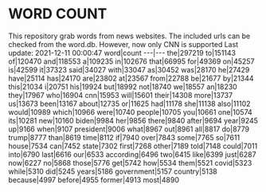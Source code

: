 # WORD COUNT
This repository grab words from news websites. The included urls can be checked from the word.db.
However, now only CNN is supported
Last update: 2021-12-11 00:00:47
word|count
---|---
the|297219
to|151143
of|120470
and|118553
a|109235
in|102676
that|66995
for|49369
on|45257
is|42599
it|37323
said|34027
with|33047
as|30452
was|28170
he|27429
have|25114
has|24170
are|23802
at|23567
from|22788
be|21677
by|21344
this|21034
i|20751
his|19924
but|18992
not|18740
we|18557
an|18230
they|17967
who|16904
cnn|15953
will|15601
their|14308
more|13737
us|13673
been|13167
about|12735
or|11625
had|11178
she|11138
also|11102
would|10989
which|10966
were|10740
people|10705
you|10661
one|10574
its|10281
new|10160
biden|9984
her|9856
there|9840
after|9694
year|9245
up|9166
when|9107
president|9006
what|8967
out|8961
all|8817
do|8779
trump|8777
than|8619
time|8112
if|7940
over|7843
some|7765
so|7611
house|7534
can|7452
state|7302
first|7268
other|7189
told|7148
could|7011
into|6790
last|6616
our|6533
according|6496
two|6415
like|6399
just|6287
now|6227
no|5868
those|5776
get|5742
how|5534
them|5521
covid|5323
while|5310
did|5245
years|5186
government|5157
country|5138
because|4997
before|4955
former|4913
most|4890
